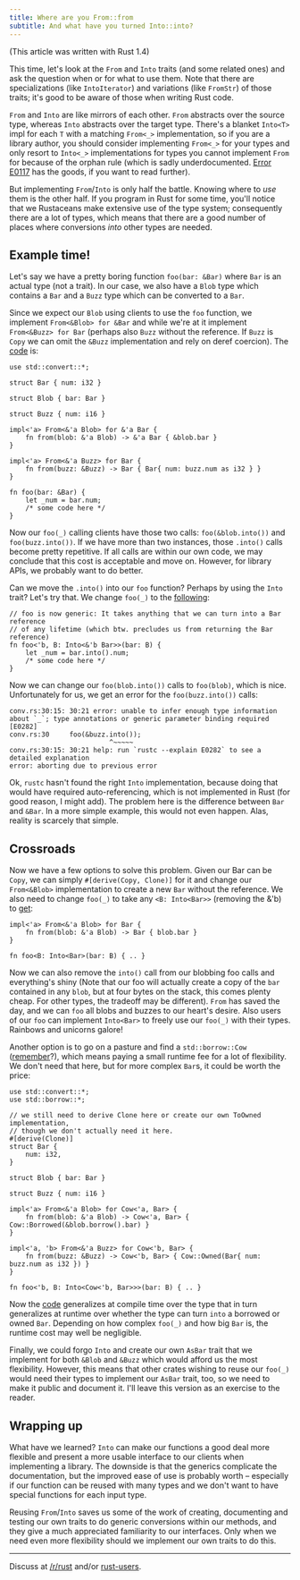 ```yaml
---
title: Where are you From::from
subtitle: And what have you turned Into::into?
---
```


(This article was written with Rust 1.4)

This time, let's look at the `From` and `Into` traits (and some related ones) 
and ask the question when or for what to use them. Note that there are 
specializations (like `IntoIterator`) and variations (like `FromStr`) of those 
traits; it's good to be aware of those when writing Rust code.

`From` and `Into` are like mirrors of each other. `From` abstracts over the 
source type, whereas `Into` abstracts over the target type. There's a blanket 
`Into<T>` impl for each `T` with a matching `From<_>` implementation, so if you 
are a library author, you should consider implementing `From<_>` for your types 
and only resort to `Into<_>` implementations for types you cannot implement 
`From` for because of the orphan rule (which is sadly underdocumented. [Error 
E0117](https://doc.rust-lang.org/error-index.html#E0117) has the goods, if you 
want to read further).

But implementing `From`/`Into` is only half the battle. Knowing where to *use* 
them is the other half. If you program in Rust for some time, you'll notice 
that we Rustaceans make extensive use of the type system; consequently there 
are a lot of types, which means that there are a good number of places where 
conversions *into* other types are needed.

## Example time!

Let's say we have a pretty boring function `foo(bar: &Bar)` where `Bar` is an 
actual type (not a trait). In our case, we also have a `Blob` type which 
contains a `Bar` and a `Buzz` type which can be converted to a `Bar`.

Since we expect our `Blob` using clients to use the `foo` function, we 
implement `From<&Blob> for &Bar` and while we're at it implement 
`From<&Buzz> for Bar` (perhaps also `Buzz` without the reference. If `Buzz` is 
`Copy` we can omit the `&Buzz` implementation and rely on deref coercion). The 
[code](https://play.rust-lang.org/?gist=13e3caea0066b4864ec9&version=stable)
is:

```
use std::convert::*;

struct Bar { num: i32 }

struct Blob { bar: Bar }

struct Buzz { num: i16 }

impl<'a> From<&'a Blob> for &'a Bar {
    fn from(blob: &'a Blob) -> &'a Bar { &blob.bar }
}

impl<'a> From<&'a Buzz> for Bar {
    fn from(buzz: &Buzz) -> Bar { Bar{ num: buzz.num as i32 } }
}

fn foo(bar: &Bar) {
    let _num = bar.num;
    /* some code here */
}
```

Now our `foo(_)` calling clients have those two calls: `foo(&blob.into())` and 
`foo(buzz.into())`. If we have more than two instances, those `.into()` calls 
become pretty repetitive. If all calls are within our own code, we may conclude 
that this cost is acceptable and move on. However, for library APIs, we 
probably want to do better.

Can we move the `.into()` into our `foo` function? Perhaps by using the `Into` 
trait? Let's try that. We change `foo(_)` to the 
[following](https://play.rust-lang.org/?gist=26282e6764552ce8e55f&version=stable):

```
// foo is now generic: It takes anything that we can turn into a Bar reference 
// of any lifetime (which btw. precludes us from returning the Bar reference)
fn foo<'b, B: Into<&'b Bar>>(bar: B) {
    let _num = bar.into().num;
    /* some code here */
}
```

Now we can change our `foo(blob.into())` calls to `foo(blob)`, which is nice. 
Unfortunately for us, we get an error for the `foo(buzz.into())` calls:

```
conv.rs:30:15: 30:21 error: unable to infer enough type information about `_`; type annotations or generic parameter binding required [E0282]
conv.rs:30     foo(&buzz.into());
                         ^~~~~~
conv.rs:30:15: 30:21 help: run `rustc --explain E0282` to see a detailed explanation
error: aborting due to previous error
```

Ok, `rustc`  hasn't found the right `Into` implementation, because doing that 
would have required auto-referencing, which is not implemented in Rust (for 
good reason, I might add). The problem here is the difference between `Bar` and 
`&Bar`. In a more simple example, this would not even happen. Alas, reality is 
scarcely that simple.

## Crossroads

Now we have a few options to solve this problem. Given our Bar can be `Copy`, 
we can simply `#[derive(Copy, Clone)]` for it and change our `From<&Blob>` 
implementation to create a new `Bar` without the reference. We also need to 
change `foo(_)` to take any `<B: Into<Bar>>` (removing the &'b) to 
[get](https://play.rust-lang.org/?gist=cea08895a3e1ce1e98db&version=stable):

```
impl<'a> From<&'a Blob> for Bar {
    fn from(blob: &'a Blob) -> Bar { blob.bar }
}

fn foo<B: Into<Bar>(bar: B) { .. }
```

Now we can also remove the `into()` call from our blobbing foo calls and 
everything's shiny (Note that our foo will actually create a copy of the `bar` 
contained in any `blob`, but at four bytes on the stack, this comes plenty 
cheap. For other types, the tradeoff may be different). `From` has saved the 
day, and we can `foo` all blobs and buzzes to our heart's desire. Also users of 
our `foo` can implement `Into<Bar>` to freely use our `foo(_)` with their 
types. Rainbows and unicorns galore!

Another option is to go on a pasture and find a `std::borrow::Cow` 
([remember](/2015/07/09/cow.html)?), which means paying a small runtime fee for 
a lot of flexibility. We don't need that here, but for more complex `Bar`s, it 
could be worth the price:

```
use std::convert::*;
use std::borrow::*;

// we still need to derive Clone here or create our own ToOwned implementation, 
// though we don't actually need it here.
#[derive(Clone)]
struct Bar {
    num: i32,
}

struct Blob { bar: Bar }

struct Buzz { num: i16 }

impl<'a> From<&'a Blob> for Cow<'a, Bar> {
    fn from(blob: &'a Blob) -> Cow<'a, Bar> { Cow::Borrowed(&blob.borrow().bar) }
}

impl<'a, 'b> From<&'a Buzz> for Cow<'b, Bar> {
    fn from(buzz: &Buzz) -> Cow<'b, Bar> { Cow::Owned(Bar{ num: buzz.num as i32 }) }
}

fn foo<'b, B: Into<Cow<'b, Bar>>>(bar: B) { .. }
```

Now the 
[code](https://play.rust-lang.org/?gist=31396809b2b5efadb834&version=stable) 
generalizes at compile time over the type that in turn generalizes at runtime 
over whether the type can turn `into` a borrowed or owned `Bar`. Depending on 
how complex `foo(_)` and how big `Bar` is, the runtime cost may well be 
negligible.

Finally, we could forgo `Into` and create our own `AsBar` trait that we 
implement for both `&Blob` and `&Buzz` which would afford us the most 
flexibility. However, this means that other crates wishing to reuse our 
`foo(_)` would need their types to implement our `AsBar` trait, too, so we need 
to make it public and document it. I'll leave this version as an exercise to 
the reader.

## Wrapping up

What have we learned? `Into` can make our functions a good deal more flexible 
and present a more usable interface to our clients when implementing a library. 
The downside is that the generics complicate the documentation, but the 
improved ease of use is probably worth – especially if our function can be 
reused with many types and we don't want to have special functions for each 
input type.

Reusing `From`/`Into` saves us some of the work of creating, documenting and 
testing our own traits to do generic conversions within our methods, and they 
give a much appreciated familiarity to our interfaces. Only when we need even 
more flexibility should we implement our own traits to do this.

----

Discuss at [/r/rust](https://www.reddit.com/r/rust) and/or 
[rust-users](https://users.rust-lang.org).
